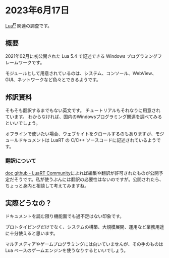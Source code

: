 # 2023年6月17日

[Lua<sup>**rt**</sup>](https://luart.org/) 関連の調査です。

## 概要

2021年02月に初公開された Lua 5.4 で記述できる Windows プログラミングフレームワークです。

モジュールとして用意されているのは、システム、コンソール、WebView、GUI、ネットワークなど色々とできるようです。

## 邦訳資料

そもそも翻訳するまでもない英文です。
チュートリアルもそれなりに用意されています。
わからなければ、国内のWindowsプログラミング関連を調べてみるといいでしょう。

オフラインで使いたい場合、ウェブサイトをクロールするのもありますが、モジュールドキュメントは LuaRT の C/C++ ソースコードに記述されているようです。

### 翻訳について

[doc github - LuaRT Community](https://community.luart.org/d/232-doc-github)によれば編集や翻訳が許可されたものが公開予定だそうです。私が使うぶんには翻訳の必要性はないのですが。公開されたら、ちょっと身内と相談して考えてみますね。

## 実際どうなの？

ドキュメントを読む限り機能面でも過不足はない印象です。

プロトタイピングだけでなく、システムの構築、大規模展開、運用など業務用途に十分使えると思います。

マルチメディアやゲームプログラミングには向いていませんが、その手のものは Lua ベースのゲームエンジンを使うなりするといいでしょう。
